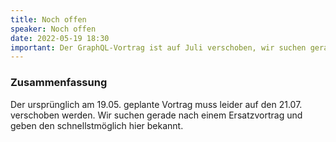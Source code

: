 ```yaml
---
title: Noch offen
speaker: Noch offen
date: 2022-05-19 18:30
important: Der GraphQL-Vortrag ist auf Juli verschoben, wir suchen gerade nach einem Ersatzvortrag.
---
```


### Zusammenfassung

Der ursprünglich am 19.05. geplante Vortrag muss leider auf den 21.07. verschoben werden. Wir suchen gerade nach einem Ersatzvortrag und geben den schnellstmöglich hier bekannt.
